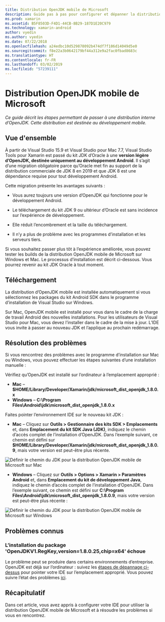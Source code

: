 ```yaml
---
title: Distribution OpenJDK mobile de Microsoft
description: Guide pas à pas pour configurer et dépanner la distribution OpenJDK de Microsoft pour le développement mobile.
ms.prod: xamarin
ms.assetid: B5F8503D-F4D1-44CB-8B29-187D1E20C979
ms.technology: xamarin-android
author: vyedin
ms.author: vyedin
ms.date: 07/22/2018
ms.openlocfilehash: a24edbc10d529878092b474df7f186d14049d5e0
ms.sourcegitcommit: f8e22a3b0642179bf44a312e9a2fac0fbad8683c
ms.translationtype: HT
ms.contentlocale: fr-FR
ms.lasthandoff: 03/02/2019
ms.locfileid: "57239111"
---
```

# <a name="microsofts-mobile-openjdk-distribution"></a>Distribution OpenJDK mobile de Microsoft

_Ce guide décrit les étapes permettant de passer à une distribution interne d’OpenJDK. Cette distribution est destinée au développement mobile._

## <a name="overview"></a>Vue d'ensemble

À partir de Visual Studio 15.9 et Visual Studio pour Mac 7.7, Visual Studio Tools pour Xamarin est passé du kit JDK d’Oracle à une **version légère d’OpenJDK, destinée uniquement au développement Android**. Il s’agit d’une migration obligatoire parce qu’Oracle met fin au support de la distribution commerciale de JDK 8 en 2019 et que JDK 8 est une dépendance requise pour tout développement Android.

Cette migration présente les avantages suivants :

- Vous aurez toujours une version d’OpenJDK qui fonctionne pour le développement Android.

- Le téléchargement du kit JDK 9 ou ultérieur d’Oracle est sans incidence sur l’expérience de développement.

- Elle réduit l’encombrement et la taille du téléchargement.

- Il n’y a plus de problème avec les programmes d’installation et les serveurs tiers.

Si vous souhaitez passer plus tôt à l’expérience améliorée, vous pouvez tester les builds de la distribution OpenJDK mobile de Microsoft sur Windows et Mac. Le processus d’installation est décrit ci-dessous. Vous pourrez revenir au kit JDK Oracle à tout moment.

## <a name="download"></a>Téléchargement

La distribution d’OpenJDK mobile est installée automatiquement si vous sélectionnez les packages du kit Android SDK dans le programme d’installation de Visual Studio sur Windows.

Sur Mac, OpenJDK mobile est installé pour vous dans le cadre de la charge de travail Android des nouvelles installations. Pour les utilisateurs de Visual Studio pour Mac, vous devez l’installer dans le cadre de la mise à jour. L’IDE vous invite à passer au nouveau JDK et l’applique au prochain redémarrage.

## <a name="troubleshooting"></a>Résolution des problèmes

Si vous rencontrez des problèmes avec le programme d’installation sur Mac ou Windows, vous pouvez effectuer les étapes suivantes d’une installation manuelle :

Vérifiez qu’OpenJDK est installé sur l’ordinateur à l’emplacement approprié :

- **Mac** &ndash; **$HOME/Library/Developer/Xamarin/jdk/microsoft_dist_openjdk_1.8.0.x**
- **Windows** &ndash; **C:\\Program Files\\Android\\jdk\\microsoft_dist_openjdk_1.8.0.x**

Faites pointer l’environnement IDE sur le nouveau kit JDK :

- **Mac** &ndash; Cliquez sur **Outils > Gestionnaire des kits SDK > Emplacements** et, dans **Emplacement du kit SDK Java (JDK)**, indiquez le chemin d’accès complet de l’installation d’OpenJDK. Dans l’exemple suivant, ce chemin est défini sur **$HOME/Library/Developer/Xamarin/jdk/microsoft_dist_openjdk_1.8.0.9**, mais votre version est peut-être plus récente.

![Définir le chemin du JDK pour la distribution OpenJDK mobile de Microsoft sur Mac](openjdk-images/vsm.png)

- **Windows** &ndash; Cliquez sur **Outils > Options > Xamarin > Paramètres Android** et, dans **Emplacement du kit de développement Java**, indiquez le chemin d’accès complet de l’installation d’OpenJDK. Dans l’exemple suivant, ce chemin est défini sur **C:\\Program Files\\Android\\jdk\\microsoft_dist_openjdk_1.8.0.9**, mais votre version est peut-être plus récente :

![Définir le chemin du JDK pour la distribution OpenJDK mobile de Microsoft sur Windows](openjdk-images/vs.png)

## <a name="known-issues"></a>Problèmes connus

### <a name="package-openjdkv1regkeyversion18025chipx64-failed-to-install"></a>L’installation du package 'OpenJDKV1.RegKey,version=1.8.0.25,chip=x64' échoue

Le problème peut se produire dans certains environnements d’entreprise. OpenJDK est déjà sur l’ordinateur : suivez les [étapes de dépannage ci-dessus](#troubleshooting) pour pointer votre IDE sur l’emplacement approprié. Vous pouvez suivre l’état des problèmes [ici](https://developercommunity.visualstudio.com/content/problem/382549/packageidopenjdkv1regkeypackageactioninstallreturn.html).

## <a name="summary"></a>Récapitulatif

Dans cet article, vous avez appris à configurer votre IDE pour utiliser la distribution OpenJDK mobile de Microsoft et à résoudre les problèmes si vous en rencontrez.
